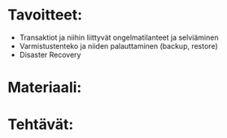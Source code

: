 # Tavoitteet:

- Transaktiot ja niihin liittyvät ongelmatilanteet ja selviäminen
- Varmistustenteko ja niiden palauttaminen (backup, restore)
- Disaster Recovery 


# Materiaali: 


# Tehtävät:   

